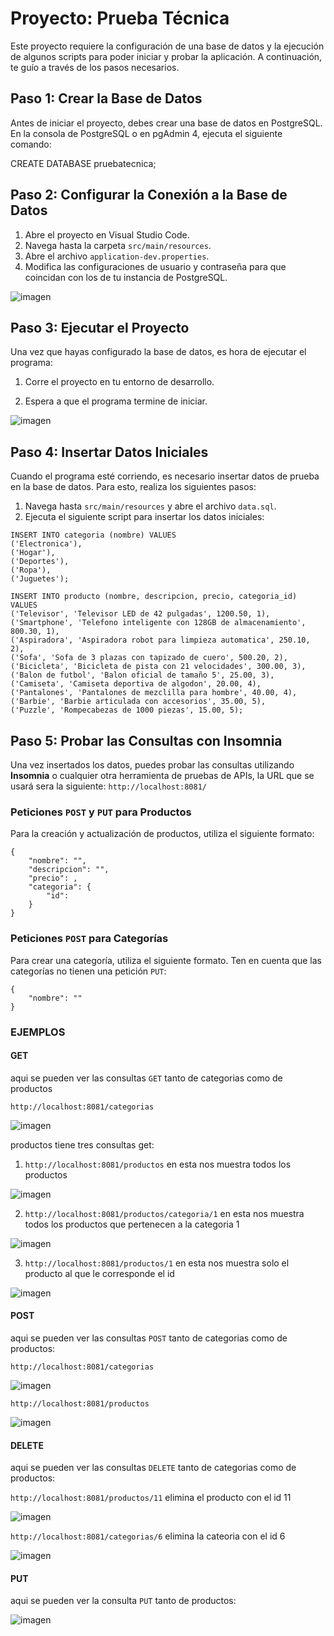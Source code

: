 # Proyecto: Prueba Técnica

Este proyecto requiere la configuración de una base de datos y la ejecución de algunos scripts para poder iniciar y probar la aplicación. A continuación, te guío a través de los pasos necesarios.

## Paso 1: Crear la Base de Datos

Antes de iniciar el proyecto, debes crear una base de datos en PostgreSQL. En la consola de PostgreSQL o en pgAdmin 4, ejecuta el siguiente comando:

CREATE DATABASE pruebatecnica;

## Paso 2: Configurar la Conexión a la Base de Datos

1. Abre el proyecto en Visual Studio Code.
2. Navega hasta la carpeta `src/main/resources`.
3. Abre el archivo `application-dev.properties`.
4. Modifica las configuraciones de usuario y contraseña para que coincidan con los de tu instancia de PostgreSQL.

![imagen](https://github.com/user-attachments/assets/c8db8bd6-e28f-4e63-91b6-495a2dc3079d)

## Paso 3: Ejecutar el Proyecto

Una vez que hayas configurado la base de datos, es hora de ejecutar el programa:

1. Corre el proyecto en tu entorno de desarrollo.
   
2. Espera a que el programa termine de iniciar.

![imagen](https://github.com/user-attachments/assets/7f0770f3-a857-4911-87f2-995f57e1180f)

## Paso 4: Insertar Datos Iniciales

Cuando el programa esté corriendo, es necesario insertar datos de prueba en la base de datos. Para esto, realiza los siguientes pasos:

1. Navega hasta `src/main/resources` y abre el archivo `data.sql`.
2. Ejecuta el siguiente script para insertar los datos iniciales:

```
INSERT INTO categoria (nombre) VALUES
('Electronica'),
('Hogar'),
('Deportes'),
('Ropa'),
('Juguetes');

INSERT INTO producto (nombre, descripcion, precio, categoria_id) VALUES
('Televisor', 'Televisor LED de 42 pulgadas', 1200.50, 1),
('Smartphone', 'Telefono inteligente con 128GB de almacenamiento', 800.30, 1),
('Aspiradora', 'Aspiradora robot para limpieza automatica', 250.10, 2),
('Sofa', 'Sofa de 3 plazas con tapizado de cuero', 500.20, 2),
('Bicicleta', 'Bicicleta de pista con 21 velocidades', 300.00, 3),
('Balon de futbol', 'Balon oficial de tamaño 5', 25.00, 3),
('Camiseta', 'Camiseta deportiva de algodon', 20.00, 4),
('Pantalones', 'Pantalones de mezclilla para hombre', 40.00, 4),
('Barbie', 'Barbie articulada con accesorios', 35.00, 5),
('Puzzle', 'Rompecabezas de 1000 piezas', 15.00, 5);
```

## Paso 5: Probar las Consultas con Insomnia

Una vez insertados los datos, puedes probar las consultas utilizando **Insomnia** o cualquier otra herramienta de pruebas de APIs, la URL que se usará sera la siguiente: `http://localhost:8081/`



### Peticiones `POST` y `PUT` para Productos

Para la creación y actualización de productos, utiliza el siguiente formato:

```
{
	"nombre": "",
	"descripcion": "",
	"precio": ,
	"categoria": {
		"id": 
	}
}
```

### Peticiones `POST` para Categorías

Para crear una categoría, utiliza el siguiente formato. Ten en cuenta que las categorías no tienen una petición `PUT`:

```
{
	"nombre": ""
}
```

### EJEMPLOS

#### GET

aqui se pueden ver las consultas `GET` tanto de categorias como de productos

 `http://localhost:8081/categorias`
 
![imagen](https://github.com/user-attachments/assets/e93f83bf-389b-4eda-a232-dc77888ab35b)

productos tiene tres consultas get: 

 1. `http://localhost:8081/productos` en esta nos muestra todos los productos
    
![imagen](https://github.com/user-attachments/assets/fc5ba646-ed70-4e3d-98ed-b91d7e10a007)


2. `http://localhost:8081/productos/categoria/1` en esta nos muestra todos los productos que pertenecen a la categoria 1
   
![imagen](https://github.com/user-attachments/assets/b2450da7-ead4-420a-8f60-911462858abc)


3. `http://localhost:8081/productos/1` en esta nos muestra solo el producto al que le corresponde el id
   
![imagen](https://github.com/user-attachments/assets/c74d37d8-0e2d-4cc2-88b7-c93426e12690)


#### POST

aqui se pueden ver las consultas `POST` tanto de categorias como de productos:


 `http://localhost:8081/categorias`

![imagen](https://github.com/user-attachments/assets/dc0af0c1-756f-41d8-920a-1ce228d6074a)


 `http://localhost:8081/productos`

![imagen](https://github.com/user-attachments/assets/0e07a174-eb71-47d4-b06c-249576b74ad2)



#### DELETE

aqui se pueden ver las consultas `DELETE` tanto de categorias como de productos:


 `http://localhost:8081/productos/11` elimina el producto con el id 11
 
![imagen](https://github.com/user-attachments/assets/fe0f7d92-b73a-49f1-90de-57f775cf6aff)

`http://localhost:8081/categorias/6` elimina la cateoria con el id 6

![imagen](https://github.com/user-attachments/assets/acdc70df-e5a2-4f33-a2c6-bdb0683b1e8a)


#### PUT

aqui se pueden ver la consulta `PUT` tanto de productos:

![imagen](https://github.com/user-attachments/assets/f83b21ce-e29b-42e5-9dc2-c86561e9f426)
